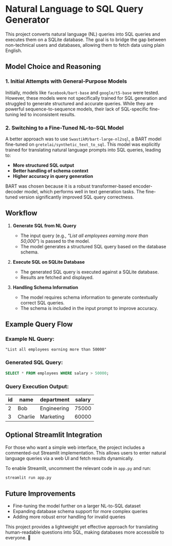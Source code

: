 # Natural Language to SQL Query Generator

This project converts natural language (NL) queries into SQL queries and executes them on a SQLite database. The goal is to bridge the gap between non-technical users and databases, allowing them to fetch data using plain English.

## Model Choice and Reasoning

### 1. **Initial Attempts with General-Purpose Models**
Initially, models like `facebook/bart-base` and `google/t5-base` were tested. However, these models were not specifically trained for SQL generation and struggled to generate structured and accurate queries. While they are powerful sequence-to-sequence models, their lack of SQL-specific fine-tuning led to inconsistent results.

### 2. **Switching to a Fine-Tuned NL-to-SQL Model**
A better approach was to use `SwastikM/bart-large-nl2sql`, a BART model fine-tuned on `gretelai/synthetic_text_to_sql`. This model was explicitly trained for translating natural language prompts into SQL queries, leading to:
- **More structured SQL output**
- **Better handling of schema context**
- **Higher accuracy in query generation**

BART was chosen because it is a robust transformer-based encoder-decoder model, which performs well in text generation tasks. The fine-tuned version significantly improved SQL query correctness.

## Workflow

1. **Generate SQL from NL Query**
   - The input query (e.g., *"List all employees earning more than 50,000"*) is passed to the model.
   - The model generates a structured SQL query based on the database schema.

2. **Execute SQL on SQLite Database**
   - The generated SQL query is executed against a SQLite database.
   - Results are fetched and displayed.

3. **Handling Schema Information**
   - The model requires schema information to generate contextually correct SQL queries.
   - The schema is included in the input prompt to improve accuracy.

## Example Query Flow

### **Example NL Query:**
```plaintext
"List all employees earning more than 50000"
```

### **Generated SQL Query:**
```sql
SELECT * FROM employees WHERE salary > 50000;
```

### **Query Execution Output:**
| id | name  | department  | salary |
|----|-------|------------|--------|
| 2  | Bob   | Engineering | 75000  |
| 3  | Charlie | Marketing | 60000  |

## Optional Streamlit Integration

For those who want a simple web interface, the project includes a commented-out Streamlit implementation. This allows users to enter natural language queries via a web UI and fetch results dynamically.

To enable Streamlit, uncomment the relevant code in `app.py` and run:
```bash
streamlit run app.py
```

## Future Improvements
- Fine-tuning the model further on a larger NL-to-SQL dataset
- Expanding database schema support for more complex queries
- Adding more robust error handling for invalid queries

This project provides a lightweight yet effective approach for translating human-readable questions into SQL, making databases more accessible to everyone. 🚀

